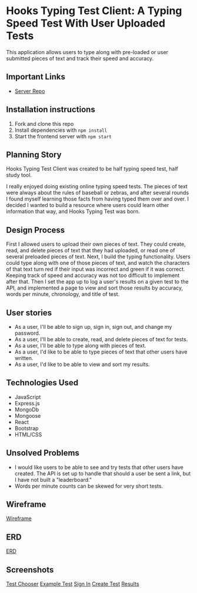 # Hooks Typing Test Client: A Typing Speed Test With User Uploaded Tests

This application allows users to type along with pre-loaded or user submitted pieces of text and track their speed and accuracy.

## Important Links

- [Server Repo](https://github.com/JoeyGarber/TypingTestAPI)

## Installation instructions

1. Fork and clone this repo
2. Install dependencies with `npm install`
3. Start the frontend server with `npm start`

## Planning Story

Hooks Typing Test Client was created to be half typing speed test, half study tool. 

I really enjoyed doing existing online typing speed tests. The pieces of text were always about the rules of baseball or zebras, and after several rounds I found myself learning those facts from having typed them over and over. I decided I wanted to build a resource where users could learn other information that way, and Hooks Typing Test was born. 

## Design Process

First I allowed users to upload their own pieces of text. They could create, read, and delete pieces of text that they had uploaded, or read one of several preloaded pieces of text. Next, I build the typing functionality. Users could type along with one of those pieces of text, and watch the characters of that text turn red if their input was incorrect and green if it was correct. Keeping track of speed and accuracy was not too difficult to implement after that. Then I set the app up to log a user's results on a given test to the API, and implemented a page to view and sort those results by accuracy, words per minute, chronology, and title of test. 

## User stories

 - As a user, I'll be able to sign up, sign in, sign out, and change my password.
 - As a user, I'll be able to create, read, and delete pieces of text for tests. 
 - As a user, I'll be able to type along with pieces of text.
 - As a user, I'd like to be able to type pieces of text that other users have written.
 - As a user, I'd like to be able to view and sort my results.

## Technologies Used

- JavaScript
- Express.js
- MongoDb
- Mongoose
- React
- Bootstrap
- HTML/CSS

## Unsolved Problems

- I would like users to be able to see and try tests that other users have created. The API is set up to handle that should a user be sent a link, but I have not built a "leaderboard."
- Words per minute counts can be skewed for very short tests.

## Wireframe 

[Wireframe](./photos/Wireframe.jpg)

## ERD

[ERD](./photos/ERD.jpg)

## Screenshots

[Test Chooser](./photos/Test%20Chooser.jpg)
[Example Test](./photos/Lions%20Test.jpg)
[Sign In](./photos/Sign%20In.jpg)
[Create Test](./photos/Create%20Test.jpg)
[Results](./photos/Results.jpg)
